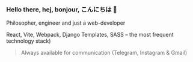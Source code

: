### Hello there, hej, bonjour, こんにちは 👋

Philosopher, engineer and just a web-developer

React, Vite, Webpack,  Django Templates, SASS – the most frequent technology stack)

> Always available for communication (Telegram, Instagram & Gmail)

